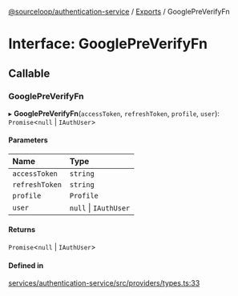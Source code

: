 [@sourceloop/authentication-service](../README.md) / [Exports](../modules.md) / GooglePreVerifyFn

# Interface: GooglePreVerifyFn

## Callable

### GooglePreVerifyFn

▸ **GooglePreVerifyFn**(`accessToken`, `refreshToken`, `profile`, `user`): `Promise`<``null`` \| `IAuthUser`\>

#### Parameters

| Name | Type |
| :------ | :------ |
| `accessToken` | `string` |
| `refreshToken` | `string` |
| `profile` | `Profile` |
| `user` | ``null`` \| `IAuthUser` |

#### Returns

`Promise`<``null`` \| `IAuthUser`\>

#### Defined in

[services/authentication-service/src/providers/types.ts:33](https://github.com/codeweb05/repo1/blob/ea19add/services/authentication-service/src/providers/types.ts#L33)

